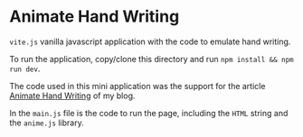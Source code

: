 # Animate Hand Writing

`vite.js` vanilla javascript application with the code to emulate hand writing.  

To run the application, copy/clone this directory and run `npm install && npm run dev`.  

The code used in this mini application was the support for the article [Animate Hand Writing](https://www.lorismat.com/blog/emulate-hand-writing) of my blog.  

In the `main.js` file is the code to run the page, including the `HTML` string and the `anime.js` library.  